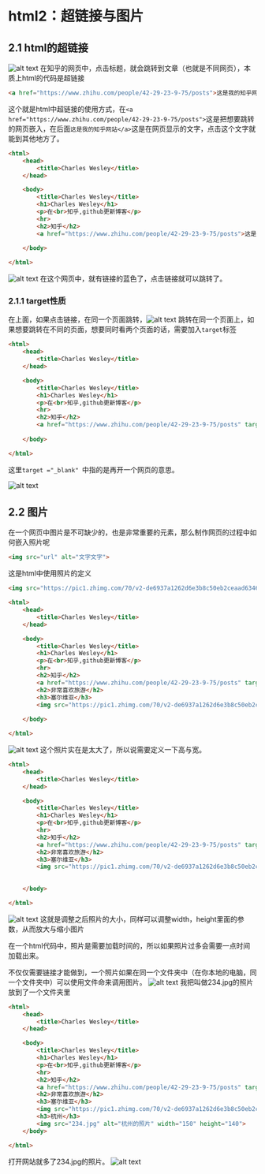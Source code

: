 # html2：超链接与图片

## 2.1 html的超链接

![alt text](image-5.png)
在知乎的网页中，点击标题，就会跳转到文章（也就是不同网页），本质上html的代码是超链接

```html
<a href="https://www.zhihu.com/people/42-29-23-9-75/posts">这是我的知乎网站</a>
```

这个就是html中超链接的使用方式，在`<a href="https://www.zhihu.com/people/42-29-23-9-75/posts">`这是把想要跳转的网页嵌入，在后面`这是我的知乎网站</a>`这是在网页显示的文字，点击这个文字就能到其他地方了。

```html
<html>
    <head>
        <title>Charles Wesley</title>
    </head>

    <body>
        <title>Charles Wesley</title>
        <h1>Charles Wesley</h1>
        <p>在<br>知乎,github更新博客</p>
        <hr>
        <h2>知乎</h2>
        <a href="https://www.zhihu.com/people/42-29-23-9-75/posts">这是我的知乎网站</a>
        
    </body>

</html>
```

![alt text](image-6.png)
在这个网页中，就有链接的蓝色了，点击链接就可以跳转了。

### 2.1.1 target性质
在上面，如果点击链接，在同一个页面跳转，![alt text](image-7.png) 跳转在同一个页面上，如果想要跳转在不同的页面，想要同时看两个页面的话，需要加入`target`标签
```html
<html>
    <head>
        <title>Charles Wesley</title>
    </head>

    <body>
        <title>Charles Wesley</title>
        <h1>Charles Wesley</h1>
        <p>在<br>知乎,github更新博客</p>
        <hr>
        <h2>知乎</h2>
        <a href="https://www.zhihu.com/people/42-29-23-9-75/posts" target = "_blank">这是我的知乎网站</a>
        
    </body>

</html>
```
这里`target ="_blank" `中指的是再开一个网页的意思。

![alt text](image-8.png)

## 2.2 图片
在一个网页中图片是不可缺少的，也是非常重要的元素，那么制作网页的过程中如何嵌入照片呢
```html
<img src="url" alt="文字文字">
```
这是html中使用照片的定义


```html
<img src="https://pic1.zhimg.com/70/v2-de6937a1262d6e3b8c50eb2ceaad6346_1440w.avis?source=172ae18b&biz_tag=Post" alt="塞尔维亚旅游照片">
```

```html
<html>
    <head>
        <title>Charles Wesley</title>
    </head>

    <body>
        <title>Charles Wesley</title>
        <h1>Charles Wesley</h1>
        <p>在<br>知乎,github更新博客</p>
        <hr>
        <h2>知乎</h2>
        <a href="https://www.zhihu.com/people/42-29-23-9-75/posts" target = "_blank">这是我的知乎网站</a>
        <h2>非常喜欢旅游</h2>
        <h3>塞尔维亚</h3>
        <img src="https://pic1.zhimg.com/70/v2-de6937a1262d6e3b8c50eb2ceaad6346_1440w.avis?source=172ae18b&biz_tag=Post" alt="塞尔维亚旅游照片">
        
    </body>

</html>
```
![alt text](image-9.png)
这个照片实在是太大了，所以说需要定义一下高与宽。

```html
<html>
    <head>
        <title>Charles Wesley</title>
    </head>

    <body>
        <title>Charles Wesley</title>
        <h1>Charles Wesley</h1>
        <p>在<br>知乎,github更新博客</p>
        <hr>
        <h2>知乎</h2>
        <a href="https://www.zhihu.com/people/42-29-23-9-75/posts" target = "_blank">这是我的知乎网站</a>
        <h2>非常喜欢旅游</h2>
        <h3>塞尔维亚</h3>
        <img src="https://pic1.zhimg.com/70/v2-de6937a1262d6e3b8c50eb2ceaad6346_1440w.avis?source=172ae18b&biz_tag=Post" alt="塞尔维亚旅游照片" width="100" height="100">
        
        
    </body>

</html>

```
![alt text](image-10.png)
这就是调整之后照片的大小，同样可以调整width，height里面的参数，从而放大与缩小图片

在一个html代码中，照片是需要加载时间的，所以如果照片过多会需要一点时间加载出来。

不仅仅需要链接才能做到，一个照片如果在同一个文件夹中（在你本地的电脑，同一个文件夹中）可以使用文件命来调用图片。
![alt text](image-12.png)
我把叫做234.jpg的照片放到了一个文件夹里
```html
<html>
    <head>
        <title>Charles Wesley</title>
    </head>

    <body>
        <title>Charles Wesley</title>
        <h1>Charles Wesley</h1>
        <p>在<br>知乎,github更新博客</p>
        <hr>
        <h2>知乎</h2>
        <a href="https://www.zhihu.com/people/42-29-23-9-75/posts" target = "_blank">这是我的知乎网站</a>
        <h2>非常喜欢旅游</h2>
        <h3>塞尔维亚</h3>
        <img src="https://pic1.zhimg.com/70/v2-de6937a1262d6e3b8c50eb2ceaad6346_1440w.avis?source=172ae18b&biz_tag=Post" alt="塞尔维亚旅游照片" width="100" height="100">
        <h3>杭州</h3>
        <img src="234.jpg" alt="杭州的照片" width="150" height="140">
    </body>

</html>
```
打开网站就多了234.jpg的照片。
![alt text](image-11.png)




